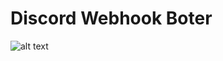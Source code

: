 # Discord Webhook Boter

![alt text](https://media.discordapp.net/attachments/1023720918498938934/1042095840879194162/image.png?width=1233&height=669)
